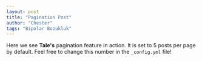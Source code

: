 ```yaml
---
layout: post
title: "Pagination Post"
author: "Chester"
tags: "Bipolar Bozukluk"
---
```


Here we see **Tale's** pagination feature in action. It is set to 5 posts per page by default. Feel free to change this number in the `_config.yml` file!
